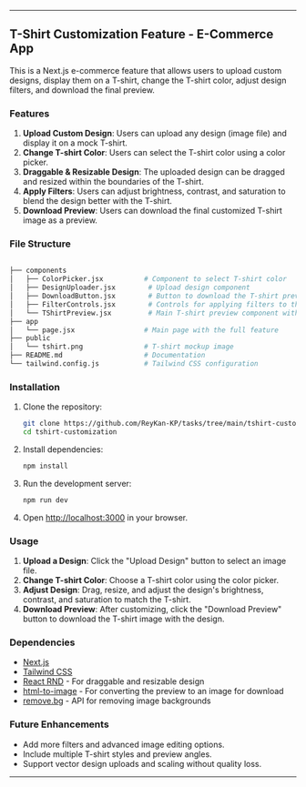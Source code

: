 
---

## T-Shirt Customization Feature - E-Commerce App

This is a Next.js e-commerce feature that allows users to upload custom designs, display them on a T-shirt, change the T-shirt color, adjust design filters, and download the final preview.

### Features

1. **Upload Custom Design**: Users can upload any design (image file) and display it on a mock T-shirt.
2. **Change T-shirt Color**: Users can select the T-shirt color using a color picker.
3. **Draggable & Resizable Design**: The uploaded design can be dragged and resized within the boundaries of the T-shirt.
4. **Apply Filters**: Users can adjust brightness, contrast, and saturation to blend the design better with the T-shirt.
5. **Download Preview**: Users can download the final customized T-shirt image as a preview.

### File Structure

```bash

├── components
│   ├── ColorPicker.jsx          # Component to select T-shirt color
│   ├── DesignUploader.jsx        # Upload design component
│   ├── DownloadButton.jsx        # Button to download the T-shirt preview
│   ├── FilterControls.jsx        # Controls for applying filters to the design
│   └── TShirtPreview.jsx         # Main T-shirt preview component with draggable and resizable design
├── app
│   └── page.jsx                 # Main page with the full feature
├── public
│   └── tshirt.png               # T-shirt mockup image
├── README.md                    # Documentation
└── tailwind.config.js           # Tailwind CSS configuration
```

### Installation

1. Clone the repository:

   ```bash
   git clone https://github.com/ReyKan-KP/tasks/tree/main/tshirt-customization.git
   cd tshirt-customization
   ```

2. Install dependencies:

   ```bash
   npm install
   ```

3. Run the development server:

   ```bash
   npm run dev
   ```

4. Open [http://localhost:3000](http://localhost:3000) in your browser.

### Usage

1. **Upload a Design**: Click the "Upload Design" button to select an image file.
2. **Change T-shirt Color**: Choose a T-shirt color using the color picker.
3. **Adjust Design**: Drag, resize, and adjust the design's brightness, contrast, and saturation to match the T-shirt.
4. **Download Preview**: After customizing, click the "Download Preview" button to download the T-shirt image with the design.

### Dependencies

- [Next.js](https://nextjs.org/)
- [Tailwind CSS](https://tailwindcss.com/)
- [React RND](https://github.com/bokuweb/react-rnd) - For draggable and resizable design
- [html-to-image](https://www.npmjs.com/package/html-to-image) - For converting the preview to an image for download
- [remove.bg](https://www.remove.bg/) - API for removing image backgrounds

### Future Enhancements

- Add more filters and advanced image editing options.
- Include multiple T-shirt styles and preview angles.
- Support vector design uploads and scaling without quality loss.


---
